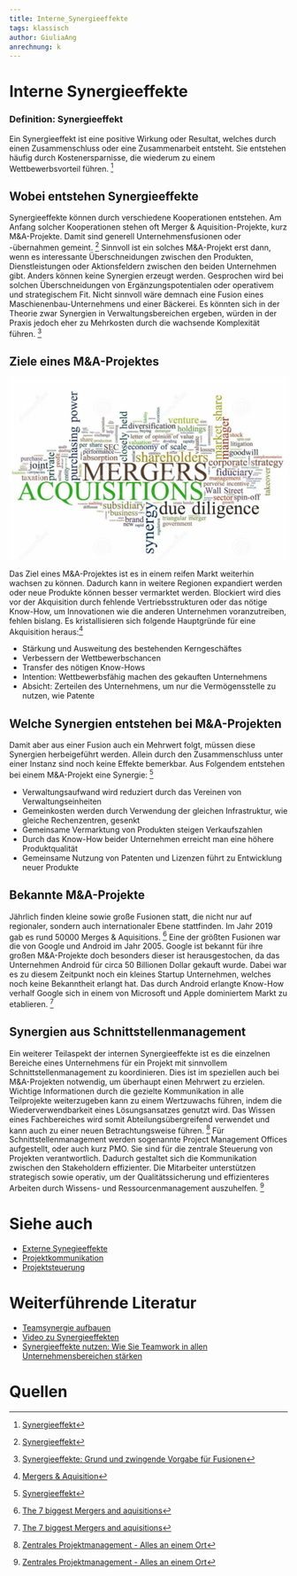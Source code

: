 ```yaml
---
title: Interne_Synergieeffekte
tags: klassisch
author: GiuliaAng
anrechnung: k
---
```


# Interne Synergieeffekte

### Definition: Synergieeffekt

Ein Synergieeffekt ist eine positive Wirkung oder Resultat, welches durch einen Zusammenschluss oder eine Zusammenarbeit entsteht. Sie entstehen häufig durch Kostenersparnisse, die wiederum zu einem Wettbewerbsvorteil führen. [^1]

## Wobei entstehen Synergieeffekte

Synergieeffekte können durch verschiedene Kooperationen entstehen. Am Anfang solcher Kooperationen stehen oft Merger & Aquisition-Projekte, kurz M&A-Projekte. Damit sind generell Unternehmensfusionen oder -übernahmen gemeint. [^1]
Sinnvoll ist ein solches M&A-Projekt erst dann, wenn es interessante Überschneidungen zwischen den Produkten, Dienstleistungen oder Aktionsfeldern zwischen den beiden Unternehmen gibt. Anders können keine Synergien erzeugt werden. Gesprochen wird bei solchen Überschneidungen von Ergänzungspotentialen oder operativem und strategischem Fit. Nicht sinnvoll wäre demnach eine Fusion eines Maschienenbau-Unternehmens und einer Bäckerei. Es könnten sich in der Theorie zwar Synergien in Verwaltungsbereichen ergeben, würden in der Praxis jedoch eher zu Mehrkosten durch die wachsende Komplexität führen. [^2]

## Ziele eines M&A-Projektes

![M&A Wortwolke](Interne_Synergieeffekte/mergers-and-acquisitions.jpg)

Das Ziel eines M&A-Projektes ist es in einem reifen Markt weiterhin wachsen zu können. Dadurch kann in weitere Regionen expandiert werden oder neue Produkte können besser vermarktet werden. Blockiert wird dies vor der Akquisition durch fehlende Vertriebsstrukturen oder das nötige Know-How, um Innovationen wie die anderen Unternehmen voranzutreiben, fehlen bislang. Es kristallisieren sich folgende Hauptgründe für eine Akquisition heraus:[^3] 
* Stärkung und Ausweitung des bestehenden Kerngeschäftes
* Verbessern der Wettbewerbschancen
* Transfer des nötigen Know-Hows
* Intention: Wettbewerbsfähig machen des gekauften Unternehmens
* Absicht: Zerteilen des Unternehmens, um nur die Vermögensstelle zu nutzen, wie Patente

## Welche Synergien entstehen bei M&A-Projekten

Damit aber aus einer Fusion auch ein Mehrwert folgt, müssen diese Synergien herbeigeführt werden. Allein durch den Zusammenschluss unter einer Instanz sind noch keine Effekte bemerkbar. Aus Folgendem entstehen bei einem M&A-Projekt eine Synergie: [^1]
* Verwaltungsaufwand wird reduziert durch das Vereinen von Verwaltungseinheiten
* Gemeinkosten werden durch Verwendung der gleichen Infrastruktur, wie gleiche Rechenzentren, gesenkt
* Gemeinsame Vermarktung von Produkten steigen Verkaufszahlen
* Durch das Know-How beider Unternehmen erreicht man eine höhere Produktqualität
* Gemeinsame Nutzung von Patenten und Lizenzen führt zu Entwicklung neuer Produkte 

## Bekannte M&A-Projekte

Jährlich finden kleine sowie große Fusionen statt, die nicht nur auf regionaler, sondern auch internationaler Ebene stattfinden. Im Jahr 2019 gab es rund 50000 Merges & Aquisitions. [^4]
Eine der größten Fusionen war die von Google und Android im Jahr 2005. Google ist bekannt für ihre großen M&A-Projekte doch besonders dieser ist herausgestochen, da das Unternehmen Android für circa 50 Billionen Dollar gekauft wurde. Dabei war es zu diesem Zeitpunkt noch ein kleines Startup Unternehmen, welches noch keine Bekanntheit erlangt hat. Das durch Android erlangte Know-How verhalf Google sich in einem von Microsoft und Apple dominiertem Markt zu etablieren. [^4]

## Synergien aus Schnittstellenmanagement

Ein weiterer Teilaspekt der internen Synergieeffekte ist es die einzelnen Bereiche eines Unternehmens für ein Projekt mit sinnvollem Schnittstellenmanagement zu koordinieren. Dies ist im speziellen auch bei M&A-Projekten notwendig, um überhaupt einen Mehrwert zu erzielen. Wichtige Informationen durch die gezielte Kommunikation in alle Teilprojekte weiterzugeben kann zu einem Wertzuwachs führen, indem die Wiederverwendbarkeit eines Lösungsansatzes genutzt wird. Das Wissen eines Fachbereiches wird somit Abteilungsübergreifend verwendet und kann auch zu einer neuen Betrachtungsweise führen. [^5]
Für Schnittstellenmanagement werden sogenannte Project Management Offices aufgestellt, oder auch kurz PMO. Sie sind für die zentrale Steuerung von Projekten verantwortlich. Dadurch gestaltet sich die Kommunikation zwischen den Stakeholdern effizienter. Die Mitarbeiter unterstützen strategisch sowie operativ, um der Qualitätssicherung und effizienteres Arbeiten durch Wissens- und Ressourcenmanagement auszuhelfen. [^5]

# Siehe auch

* [Externe Synegieeffekte](Externe_Synergieeffekte.md)
* [Projektkommunikation](Projektkommunikation.md)
* [Projektsteuerung](Projektsteuerung.md)

# Weiterführende Literatur

* [Teamsynergie aufbauen](https://asana.com/de/resources/what-is-synergy)
* [Video zu Synergieeffekten](https://studyflix.de/wirtschaft/synergieeffekte-1899)
* [Synergieeffekte nutzen: Wie Sie Teamwork in allen Unternehmensbereichen stärken](https://www.wlw.de/de/inside-business/aktuelles/synergieeffekte-team)

# Quellen

[^1]: [Synergieeffekt](https://www.projektmagazin.de/glossarterm/synergieeffekt#beispiele)
[^2]: [Synergieeffekte: Grund und zwingende Vorgabe für Fusionen](https://www.umsetzungsberatung.de/pmi-post-merger-integration/synergieeffekte.php)
[^3]: [Mergers & Aquisition](http://www.wirtschaftslexikon24.com/d/mergers-acquisitions/mergers-acquisitions.htm)
[^4]: [The 7 biggest Mergers and aquisitions](https://www.globalexpansion.com/blog/the-largest-mergers-and-acquisitions)
[^5]: [Zentrales Projektmanagement - Alles an einem Ort](https://www.nordantech.com/de/blog/project-management/zentrales-projektmanagement)
